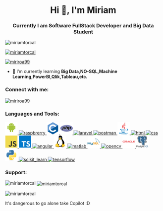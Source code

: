 <h1 align="center">Hi 👋, I'm Miriam </h1>
<h3 align="center">Currently I am Software FullStack Developer and Big Data Student</h3>

<p align="left"> <img src="https://komarev.com/ghpvc/?username=miriamtorcal&label=Profile%20views&color=green&style=flat" alt="miriamtorcal" /> </p> 

<p align="left"> <a href="https://github.com/ryo-ma/github-profile-trophy"><img src="https://github-profile-trophy.vercel.app/?username=miriamtorcal" alt="miriamtorcal" /></a> </p>

<p align="left"> <a href="https://twitter.com/miriroa99" target="blank"><img src="https://img.shields.io/twitter/follow/miriroa99?logo=twitter&style=social" alt="miriroa99" /></a> </p>

<!-- - 🔭 I’m currently working on [Object Detection in Edge Computing Devices](https://github.com/mtc1003/TF_Keras_TFG) </!-->

- 🌱 I’m currently learning **Big Data,NO-SQL,Machine Learning,PowerBI,Qlik,Tableau,etc.**

<h3 align="left">Connect with me:</h3>
<p align="left">
<a href="https://twitter.com/miriroa99" target="blank"><img align="center" src="https://raw.githubusercontent.com/rahuldkjain/github-profile-readme-generator/master/src/images/icons/Social/twitter.svg" alt="miriroa99" height="30" width="40" /></a>
</p>

<h3 align="left">Languages and Tools:</h3>
<p align="left"> <a href="https://developer.android.com" target="_blank"> <img src="https://raw.githubusercontent.com/devicons/devicon/master/icons/android/android-original-wordmark.svg" alt="android" width="40" height="40"/> </a> <a href="https://www.raspberrypi.org/" target="_blank"> <img src="https://cdn.worldvectorlogo.com/logos/raspberry-pi.svg" alt="raspbrerry" width="40" height="40"/> </a> <a href="https://www.cprogramming.com/" target="_blank"> <img src="https://raw.githubusercontent.com/devicons/devicon/master/icons/c/c-original.svg" alt="c" width="40" height="40"/> </a> <a href="https://www.php.net" target="_blank"> <img src="https://raw.githubusercontent.com/devicons/devicon/master/icons/php/php-original.svg" alt="php" width="40" height="40"/> </a> <a href="https://laravel.com" target="_blank"> <img src="https://cdn.worldvectorlogo.com/logos/laravel-2.svg" alt="laravel" width="40" height="40"/> </a> <a href="https://www.postman.com/" target="_blank"> <img src="https://cdn.worldvectorlogo.com/logos/postman.svg" alt="postman" width="40" height="40"/> </a> <a href="https://www.java.com" target="_blank"> <img src="https://raw.githubusercontent.com/devicons/devicon/master/icons/java/java-original.svg" alt="java" width="40" height="40"/> <a href="https://developer.mozilla.org/es/docs/Web/HTML" target="_blank"> <img src="https://cdn.worldvectorlogo.com/logos/html-1.svg" alt="html" width="40" height="40"/> </a><a href="https://developer.mozilla.org/es/docs/Web/CSS" target="_blank"> <img src="https://cdn.worldvectorlogo.com/logos/css-3.svg" alt="css" width="40" height="40"/> </a> </a> <a href="https://developer.mozilla.org/en-US/docs/Web/JavaScript" target="_blank"> <img src="https://raw.githubusercontent.com/devicons/devicon/master/icons/javascript/javascript-original.svg" alt="javascript" width="40" height="40"/> </a> 
<a href="https://www.typescriptlang.org/" target="_blank"> <img src="https://raw.githubusercontent.com/devicons/devicon/master/icons/typescript/typescript-original.svg" alt="typescript" width="40" height="40"/> </a>
<a href="https://angular.io/" target="_blank"> <img src="https://cdn.worldvectorlogo.com/logos/angular-icon-1.svg" alt="angular" width="40" height="40"/> </a> <a href="https://www.linux.org/" target="_blank"> <img src="https://raw.githubusercontent.com/devicons/devicon/master/icons/linux/linux-original.svg" alt="linux" width="40" height="40"/> </a> <a href="https://www.mathworks.com/" target="_blank"> <img src="https://upload.wikimedia.org/wikipedia/commons/2/21/Matlab_Logo.png" alt="matlab" width="40" height="40"/> </a> <a href="https://www.mysql.com/" target="_blank"> <img src="https://raw.githubusercontent.com/devicons/devicon/master/icons/mysql/mysql-original-wordmark.svg" alt="mysql" width="40" height="40"/> </a> <a href="https://opencv.org/" target="_blank"> <img src="https://www.vectorlogo.zone/logos/opencv/opencv-icon.svg" alt="opencv" width="40" height="40"/> </a> <a href="https://www.oracle.com/" target="_blank"> <img src="https://raw.githubusercontent.com/devicons/devicon/master/icons/oracle/oracle-original.svg" alt="oracle" width="40" height="40"/> </a> <a href="https://www.postgresql.org" target="_blank"> <img src="https://raw.githubusercontent.com/devicons/devicon/master/icons/postgresql/postgresql-original-wordmark.svg" alt="postgresql" width="40" height="40"/> </a> <a href="https://www.python.org" target="_blank"> <img src="https://raw.githubusercontent.com/devicons/devicon/master/icons/python/python-original.svg" alt="python" width="40" height="40"/> </a> <a href="https://scikit-learn.org/" target="_blank"> <img src="https://upload.wikimedia.org/wikipedia/commons/0/05/Scikit_learn_logo_small.svg" alt="scikit_learn" width="40" height="40"/> </a> <a href="https://www.tensorflow.org" target="_blank"> <img src="https://www.vectorlogo.zone/logos/tensorflow/tensorflow-icon.svg" alt="tensorflow" width="40" height="40"/> </a></p>

<h3 align="left">Support:</h3>

<p><img align="left" src="https://github-readme-stats.vercel.app/api/top-langs?username=miriamtorcal&show_icons=true&locale=en&layout=compact" alt="miriamtorcal" /></p>

<p>&nbsp;<img align="center" src="https://github-readme-stats.vercel.app/api?username=miriamtorcal&show_icons=true&locale=en" alt="miriamtorcal" /></p>

<p><img align="center" src="https://github-readme-streak-stats.herokuapp.com/?user=miriamtorcal&" alt="miriamtorcal" /></p>


It's dangerous to go alone take Copilot :D
